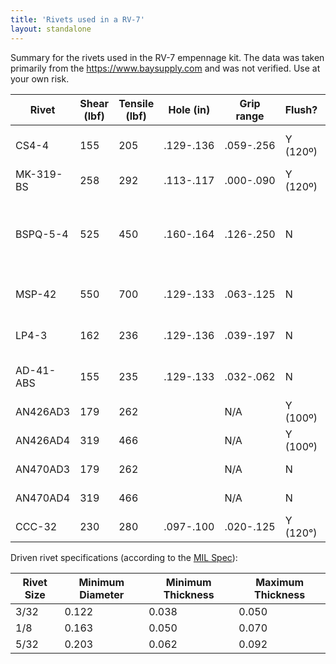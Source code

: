 ```yaml
---
title: 'Rivets used in a RV-7'
layout: standalone
---
```


Summary for the rivets used in the RV-7 empennage kit. The data was taken primarily from the https://www.baysupply.com and was not verified. Use at your own risk.

| Rivet     | Shear (lbf) | Tensile (lbf) | Hole (in) | Grip range | Flush?   | Other P/N    | Notes                                                  |
|-----------|-------------|---------------|-----------|------------|----------|--------------|--------------------------------------------------------|
| CS4-4     | 155         | 205           | .129-.136 | .059-.256  | Y (120º) | GSMC42-44APG | Used for attaching fairings                            |
| MK-319-BS | 258         | 292           | .113-.117 | .000-.090  | Y (120º) | TLPK319BS    | Similar to AN426AD3                                    |
| BSPQ-5-4  | 525         | 450           | .160-.164 | .126-.250  | N        | BSPQ-05-04   | Tensile similar to AN470AD4, shear similar to AN470AD5 |
| MSP-42    | 550         | 700           | .129-.133 | .063-.125  | N        | SSD42SSBS    | Similar to AN470AD5 in strength                        |
| LP4-3     | 162         | 236           | .129-.136 | .039-.197  | N        | GSMD41-43APG | Similar to AN470AD3 in strength                        |
| AD-41-ABS | 155         | 235           | .129-.133 | .032-.062  | N        | AD41ABS      | Rolled leading edges                                   |
| AN426AD3  | 179         | 262           |           | N/A        | Y (100º) | MS20426AD-3  |                                                        |
| AN426AD4  | 319         | 466           |           | N/A        | Y (100º) | MS20426AD-4  |                                                        |
| AN470AD3  | 179         | 262           |           | N/A        | N        | MS20470AD-3  |                                                        |
| AN470AD4  | 319         | 466           |           | N/A        | N        | MS20470AD-4  |                                                        |
| CCC-32    | 230         | 280           | .097-.100 | .020-.125  | Y (120°) | SSK32SUBS    |                                                        |

Driven rivet specifications (according to the [MIL Spec](https://www.vansaircraft.com/wp-content/uploads/2019/02/MIL-R-47196A_MI.pdf)):

| Rivet Size | Minimum Diameter | Minimum Thickness | Maximum Thickness |
| ---------- | ---------------- | ----------------- | ----------------- |
| 3/32       | 0.122            | 0.038             | 0.050             |
| 1/8        | 0.163            | 0.050             | 0.070             |
| 5/32       | 0.203            | 0.062             | 0.092             |
